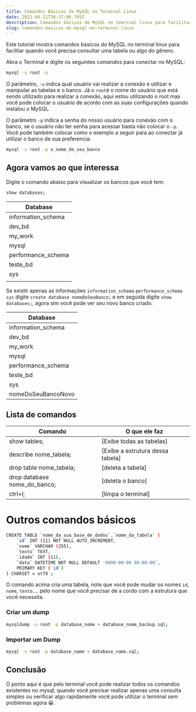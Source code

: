 ```yaml
---
title: Comandos Básicos do MySQL no Terminal Linux
date: 2021-04-21T20:37:06.705Z
description: Comandos básicos do MySQL no temrinal linux para facilitar quando você precisa consultar uma tabela.
slug: comandos-basicos-do-mysql-no-terminal-linux
---
```


Este tutorial mostra comandos básicos do MySQL no terminal linux para facilitar quando você precisa consultar uma tabela ou algo do gênero.

Abra o Terminal e digite os seguintes comandos para conectar no MySQL:

```sh
mysql -u root -p
```
O parâmetro, `-u` indica qual usuário vai realizar a conexão e utilizar e manipular as tabelas e o banco. Já o `root`é o nome do usuário que está sendo utilizado para realizar a conexão, aqui estou utilizando o root mas você pode colocar o usuário de acordo com as suas configurações quando instalou o MySQL.

O parâmetro `-p` indica a senha do nosso usuário para conexão com o banco, se o usuário não ter senha para acessar basta não colocar o `-p`. Você pode também colocar como o exemplo a seguir para ao conectar já utilizar o banco de sua preferencia:

```sh
mysql -u root -p o_nome_do_seu_banco
```

## Agora vamos ao que interessa

Digite o comando abaixo para visualizar os bancos que você tem:

```sh
show databases;
```


| Database           |
| ------ |
| information_schema |
| dev_bd             |
| my_work            |
| mysql              |
| performance_schema |
| teste_bd           |
| sys                |
|                    |

Se existir apenas as informações `information_schema` `performance_schema` `sys` digite `create database nomeDoSeuBanco;` e em seguida digite `show databases;`, agora sim você pode ver seu novo banco criado.

| Database           |
| ------ |
| information_schema |
| dev_bd             |
| my_work            |
| mysql              |
| performance_schema |
| teste_bd           |
| sys                |
| nomeDoSeuBancoNovo |

## Lista de comandos

| Comando | O que ele faz |
| ------ | ------ |
| show tables; | [Exibe todas as tabelas] |
| describe nome_tabela; | [Exibe a estrutura dessa tabela] |
| drop table  nome_tabela; | [deleta a tabela] |
| drop database nome_do_banco; | [deleta o banco] |
| ctrl+l; | [limpa o terminal] |

# Outros comandos básicos

```sh
CREATE TABLE `nome_da_sua_base_de_dados`.`nome_da_tabela` (
    `id` INT (11) NOT NULL AUTO_INCREMENT,
    `nome` VARCHAR (255),
    `texto` TEXT,
    `idade` INT (11),
    `data` DATETIME NOT NULL DEFAULT '0000-00-00 00:00:00',
    PRIMARY KEY (`id`)
) CHARSET = utf8 ;
```

O comando acima cria uma tabela, note que você pode mudar os nomes `id`, `nome`, `texto`.... pelo nome que você precisar de a cordo com a estrutura que você necessita.

### Criar um dump

```sh
mysqldump -u root -p database_nome > database_nome_backup.sql;
```
### Importar um Dump

```sh
mysql -u root -p database_name < database_name.sql;
```

## Conclusão 

O ponto aqui é que pelo terminal você pode realizar todos os comandos existentes no mysql, quando você precisar realizar apenas uma consulta simples ou verificar algo rapidamente você pode utilizar o terminal sem problemas agora 😀. 
